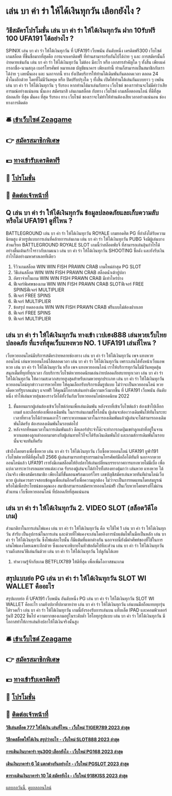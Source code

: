 # เล่น บา ค่า ร่า ให้ได้เงินทุกวัน เลือกยังไง ?
## วิธีสมัครโปรโมชั่น เล่น บา ค่า ร่า ให้ได้เงินทุกวัน ฝาก 10รับฟรี 100 UFA191 ได้อย่างไร ?
SPINIX เล่น บา ค่า ร่า ให้ได้เงินทุกวัน ที่ UFA191 เว็บพนัน อันดับหนึ่ง เครดิตฟรี300 เว็บไซต์ เกมสล็อต ที่ขึ้นชื่อมากที่สุดคือ การแจกเครดิตฟรี ที่ท่านสามารถรับกันไปได้ง่าย ๆ และ การสมัครนั้นก็ง่ายดายเช่นกัน เล่น บา ค่า ร่า ให้ได้เงินทุกวัน ไม่ต้อง มีอะไร หรือ เอกสารสำคัญใด ๆ ทั้งสิ้น เพียงแค่กรอกชื่อ-นามสกุล เบอร์โทรศัพท์ หมายเลข บัญชีธนาคาร เพียงเท่านี้ ท่านก็สามารถเป็นสมาชิกกับเราได้ง่าย ๆ เลยนั้นเอง
และ นอกจากนี้ ทาง ยังเปิดบริการให้ท่านได้เดิมพันกันตลอดเวลา ตลอด 24 ชั่วโมงอีกด้วย โดยที่ไม่มีวันหยุด หรือ ปิดปรับปรุงใด ๆ ทั้งสิ้น เปิดให้ท่านได้เล่นกันแบบยาว ๆ เพลิน เล่น บา ค่า ร่า ให้ได้เงินทุกวัน ๆ รับรอง หากท่านได้มาเล่นกับทาง เว็บไซต์ ของเราท่านจะไม่มีคำว่าเสียอารมณ์อย่างแน่นอน นั้นเอง
สมัครมาสิ เล่นเกมสล็อต กับทาง เว็บไซต์ เกมสล็อตออนไลน์ ที่ดีที่สุด ปลอดภัย ที่สุด มั่นคง ที่สุด รับรอง ทาง เว็บไซต์ ของเราจะไม่ทำให้ท่านต้องเสียเวลาอย่างแน่นอน
ช่องทางการติดต่อ

## 🛎 [เข้าเว็บไซต์ Zeagame](https://bit.ly/3SdLNi2)
## 👉 [สมัครสมาชิกพิเศษ](https://bit.ly/3SdLNi2)
## 💵 [ทางเข้ารับเครดิตฟรี](https://bit.ly/3dyRKHj)
## 👑 [โปรโมชั่น](https://bit.ly/3dyRKHj)
## 📱 [ติดต่อเจ้าหน้าที่](https://bit.ly/3dyRKHj)

## Q เล่น บา ค่า ร่า ให้ได้เงินทุกวัน ข้อมูลปลอดภัยและเก็บความลับหรือไม่ UFA191 ดูที่ไหน ?
BATTLEGROUND เล่น บา ค่า ร่า ให้ได้เงินทุกวัน ROYALE เกมยอดฮิต PG ที่กำลังได้รับความนิยมสูง ด้วยรูปแบบการเล่นที่คล้ายการเล่นเกม เล่น บา ค่า ร่า ให้ได้เงินทุกวัน PUBG จึงมีผู้เล่นบางส่วนเรียก BATTLEGROUND ROYALE SLOT เกมนี้ว่าสล็อตพับจี ที่สามารถเล่นลุ้นกำไรได้อย่างตื่นเต้นเร้าใจราวกับเกมแนว เล่น บา ค่า ร่า ให้ได้เงินทุกวัน SHOOTING ชื่อดัง และยังรับเงินกำไรได้อย่างมหาศาลเลยทีเดียว
1. รีวิวเกมสล็อต WIN WIN FISH PRAWN CRAB เกมใหม่ล่าสุด PG SLOT
2. วิธีเล่นสล็อต WIN WIN FISH PRAWN CRAB สล็อตน้ำเต้าปูปลา
3. อัตราจ่ายในเกม WIN WIN FISH PRAWN CRAB มีเท่าไหร่บ้าง
4. ฟีเจอร์พิเศษของเกม WIN WIN FISH PRAWN CRAB SLOTฟีเจอร์ FREE SPINSฟีเจอร์ MULTIPLIER
5. ฟีเจอร์ FREE SPINS
6. ฟีเจอร์ MULTIPLIER
7. ข้อสรุป ทดลองเล่น WIN WIN FISH PRAWN CRAB ฟรีแบบไม่ต้องฝากเลย
8. ฟีเจอร์ FREE SPINS
9. ฟีเจอร์ MULTIPLIER

## เล่น บา ค่า ร่า ให้ได้เงินทุกวัน ทางเข้า เวปเฮง888 เล่นหวยเว็บไทยปลอดภัย ที่แรงที่สุดเว็บแทงหวย NO. 1 UFA191 เล่นที่ไหน ?
เว็บหวยออนไลน์มีบริการสมัครง่ายหลายช่องทาง เล่น บา ค่า ร่า ให้ได้เงินทุกวัน เพจ แทงหวยออนไลน์ เล่นหวยออนไลน์ได้ตลอดเวลา เล่น บา ค่า ร่า ให้ได้เงินทุกวัน เพราะเล่นได้ทั้งหน้าเว็บแอพหวย เล่น บา ค่า ร่า ให้ได้เงินทุกวัน หรือ เพจ แทงหวยออนไลน์ เราให้บริการทุกวันไม่มีวันหยุดลุ้นสนุกเต็มที่ทุกที่ทุกเวลา กับบริการเว็บไซต์หวยยอดนิยมเล่นง่ายปลอดภัยสบายทุกเวลา เล่น บา ค่า ร่า ให้ได้เงินทุกวัน ให้ความสะดวกสบายสูงสุดสำหรับเกมหวยทุกประเภท เล่น บา ค่า ร่า ให้ได้เงินทุกวัน หวยออนไลน์ทุกข่าววงการหวยไทย ให้คุณเลือกรับบริการเต็มรูปแบบ ไม่ว่าจะเป็นหวยออนไลน์ หวยเด็ดหวยรัฐบาลแม่นๆ แจกฟรี ให้คุณมีโอกาสเล่นอย่างมีความหวังมากขึ้น ที่ UFA191 เว็บพนัน อันดับหนึ่ง ทำให้เล่นหวยลุ้นของรางวัลได้ทั้งวันกับเว็บหวยออนไลน์ยอดนิยม 2022
1. ขั้นตอนแรกผู้เล่นต้องเข้าเว็บไซต์ก่อนเพื่อเล่นเดิมพัน หลังจากที่เข้าเว็บไซต์แล้ว ต้องเข้าไปเลือกเกมส์ และเลือกห้องเพื่อลงเดิมพัน ในการเล่นเกมส์ไฮโลนั้น ผู้เล่นจะต้องวางเดิมพันให้ทันในระยะเวลาที่ทางเว็บได้กำหนดเอาไว้ เพราะหากหมดเวลาในการลงเดิมพันแล้วผู้เล่นจะไม่สามารถลงเดิมพันได้ครับ ต้องรอลงเดิมพันในรอบต่อไป
2. หลังจากที่หมดเวลาในการเดิมพันแล้ว ดีลเลอร์ประจำโต๊ะจะทำการกดปุ่มเขย่าลูกเต๋าที่อยู่ในจาน หากผลของลูกเต๋าออกมาตรงกับผู้เล่นทายไว้ก็จะได้รับเงินเดิมพันไป และเกมส์การเดิมพันในรอบนั้นจะจบทันทีครับ

เข้าถึงโดยตรงเพื่อซื้อหวย เล่น บา ค่า ร่า ให้ได้เงินทุกวัน เว็บซื้อหวยออนไลน์ UFA191 ยูฟ่า191 เว็บไซต์หวยที่ดีที่สุดในปี 2566 ผู้เล่นสามารถทำธุรกรรมผ่านโทรศัพท์มือถือได้ทันที นอกจากหวยออนไลน์แล้ว UFA191 เรายังมีเกมสล็อตให้ยิงปลาให้เล่นเปลี่ยนบรรยากาศการแทงหวยไม่มีเบื่อ เพื่อแบ่งเวลาระหว่างรอผลหวยแต่ละงวด รับรองผู้เล่นจะได้กำไรทั้งสองทางคุ้มกว่า เล่นหวย แทงหวย ได้เงินจริง เพียงสมัครสมาชิก เพียงไม่กี่ขั้นตอนพร้อมเบอร์โทร เลขบัญชีสมัครเล่นหวยทันทีผ่านไลน์เว็บหวย ผู้เล่นควรตรวจสอบข้อมูลเพื่อเล่นอีกครั้งเพื่อความถูกต้อง ไม่ว่าจะเป็นการทดแทนโดยสมบูรณ์ หรือไม่เพื่อประโยชน์ของคุณเอง สมาชิกสามารถสมัครหวยออนไลน์ฟรี เป็นเว็บหวยโดยตรงที่ไม่ผ่านตัวแทน เว็บซื้อหวยออนไลน์ ที่ปลอดภัยที่สุดแน่นอน

## เล่น บา ค่า ร่า ให้ได้เงินทุกวัน 2. VIDEO SLOT (สล็อตวิดีโอเกม)
ส่วนกติกาในการเล่นไพ่แคง เล่น บา ค่า ร่า ให้ได้เงินทุกวัน คือ จะใช้ไพ่ 1 เล่น บา ค่า ร่า ให้ได้เงินทุกวัน สำรับ เป็นอุปกรณ์ในการเล่น และด้วยที่ไพ่แคงจะเล่นโดยอิงการนับแต้มไพ่ในมือเป็นหลัก เล่น บา ค่า ร่า ให้ได้เงินทุกวัน ซึ่งไพ่แต่ละใบนั้น ก็มีแต้มที่แตกต่างกัน นอกจากนี้ยังมีคำศัพท์ของที่ใช้ในการเล่นไพ่แคงโดยเฉพาะอีกด้วย ซึ่งแอดจะอธิบายในหัวข้อถัดไปทีละส่วน เล่น บา ค่า ร่า ให้ได้เงินทุกวัน รวมถึงสอนวิธีเล่นกันด้วย เล่น บา ค่า ร่า ให้ได้เงินทุกวัน ไปดูกันได้เลย
1. ทำความรู้จักกับเกม BETFLIX789 ให้ดีที่สุด เพื่อเพิ่มโอกาสชนะเกม

## สรุปแบบย่อ PG เล่น บา ค่า ร่า ให้ได้เงินทุกวัน SLOT WI WALLET คืออะไร
สรุปแบบย่อ ที่ UFA191 เว็บพนัน อันดับหนึ่ง PG เล่น บา ค่า ร่า ให้ได้เงินทุกวัน SLOT WI WALLET คืออะไร เกมยิงปลาที่ปลาตายง่าย เล่น บา ค่า ร่า ให้ได้เงินทุกวัน เล่นบนมือถือแทบทุกรุ่นได้รวดเร็ว เล่น บา ค่า ร่า ให้ได้เงินทุกวัน เกมนี้ยังรองรับการเล่นบน แท็บเล็ต IPAD และคอมพิวเตอร์รุ่นปี 2022 ขึ้นไป ความยากของเกมอยู่ในระดับต่ำ ไฮโลทุกรูปแบบ เล่น บา ค่า ร่า ให้ได้เงินทุกวัน มีโอกาสทำให้การเล่นยิงปลาให้ได้เงินจริงนั้นสูง

## 🛎 [เข้าเว็บไซต์ Zeagame](https://bit.ly/3SdLNi2)
## 👉 [สมัครสมาชิกพิเศษ](https://bit.ly/3SdLNi2)
## 💵 [ทางเข้ารับเครดิตฟรี](https://bit.ly/3dyRKHj)
## 👑 [โปรโมชั่น](https://bit.ly/3dyRKHj)
## 📱 [ติดต่อเจ้าหน้าที่](https://bit.ly/3dyRKHj)

#### [วิธีเล่นสล็อต 777 ให้ได้เงิน เล่นที่ไหน - เว็บใหม่ TIGER789 2023 ล่าสุด](https://atom.io/themes/วิธีเล่นสล็อต%20777%20ให้ได้เงิน%20เล่นที่ไหน%20-%20เว็บใหม่%20tiger789%202023%20ล่าสุด)
#### [วิธีกดสล็อตให้ได้เงิน สรุปว่าอะไร - เว็บใหม่ SLOT888 2023 ล่าสุด](https://atom.io/themes/วิธีกดสล็อตให้ได้เงิน%20สรุปว่าอะไร%20-%20เว็บใหม่%20slot888%202023%20ล่าสุด)
#### [การเดินเงินบาคาร่า ทุน300 เลือกยังไง - เว็บใหม่ PG168 2023 ล่าสุด](https://atom.io/themes/การเดินเงินบาคาร่า%20ทุน300%20เลือกยังไง%20-%20เว็บใหม่%20pg168%202023%20ล่าสุด)
#### [เดินเงินบาคาร่า 6 ไม้ แตกต่างกันอย่างไร - เว็บใหม่ PGSLOT 2023 ล่าสุด](https://atom.io/themes/เดินเงินบาคาร่า%206%20ไม้%20แตกต่างกันอย่างไร%20-%20เว็บใหม่%20pgslot%202023%20ล่าสุด)
#### [ตารางเดินเงินบาคาร่า 10 ไม้ สมัครยังไง - เว็บใหม่ 918KISS 2023 ล่าสุด](https://atom.io/themes/ตารางเดินเงินบาคาร่า%2010%20ไม้%20สมัครยังไง%20-%20เว็บใหม่%20918kiss%202023%20ล่าสุด)

[ผลบอลวันนี้](https://siamsport.tv "ผลบอลวันนี้"), [ดูบอลออนไลน์](https://siamsport.tv/ดูบอลสด "ดูบอลออนไลน์")
